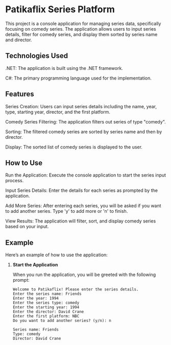 # Patikaflix Series Platform
This project is a console application for managing series data, specifically focusing on comedy series. The application allows users to input series details, filter for comedy series, and display them sorted by series name and director.

## Technologies Used
.NET: The application is built using the .NET framework.

C#: The primary programming language used for the implementation.

## Features
Series Creation: Users can input series details including the name, year, type, starting year, director, and the first platform.

Comedy Series Filtering: The application filters out series of type "comedy".

Sorting: The filtered comedy series are sorted by series name and then by director.

Display: The sorted list of comedy series is displayed to the user.

## How to Use
Run the Application: Execute the console application to start the series input process.

Input Series Details: Enter the details for each series as prompted by the application.

Add More Series: After entering each series, you will be asked if you want to add another series. Type 'y' to add more or 'n' to finish.

View Results: The application will filter, sort, and display comedy series based on your input.

## Example
Here’s an example of how to use the application:

1. **Start the Application**

   When you run the application, you will be greeted with the following prompt:

   ```plaintext
   Welcome to Patikaflix! Please enter the series details.
   Enter the series name: Friends
   Enter the year: 1994
   Enter the series type: comedy
   Enter the starting year: 1994
   Enter the director: David Crane
   Enter the first platform: NBC
   Do you want to add another series? (y/n): n

   Series name: Friends
   Type: comedy
   Director: David Crane
   ```

